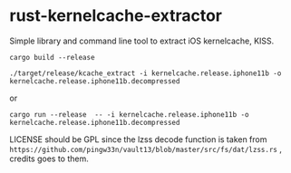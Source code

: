 # rust-kernelcache-extractor

Simple library and command line tool to extract iOS kernelcache, KISS.

`cargo build --release `

`./target/release/kcache_extract -i kernelcache.release.iphone11b -o kernelcache.release.iphone11b.decompressed`

or

`cargo run --release  -- -i kernelcache.release.iphone11b -o kernelcache.release.iphone11b.decompressed`

LICENSE should be GPL since the lzss decode function is taken from `https://github.com/pingw33n/vault13/blob/master/src/fs/dat/lzss.rs` , credits goes to them.

